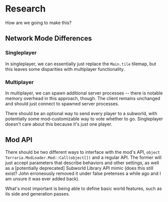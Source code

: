 # Research

How are we going to make this?

## Network Mode Differences

### Singleplayer

In singleplayer, we can essentially just replace the `Main.tile` tilemap, but this leaves some disparities with multiplayer functionality.

### Multiplayer

In multiplayer, we can spawn additional server processes -- there is notable memory overhead in this approach, though. The client remains unchanged and should just connect to spawned server processes.

There should be an optional way to send every player to a subworld, with potentially some mod-customizable way to vote whether to go. Singleplayer doesn't care about this because it's just one player.

## Mod API

There should be two different ways to interface with the mod's API, `object Terraria.ModLoader.Mod::Call(object[])` and a regular API. The former will just accept parameters that describe behaviors and other settings, as well as a \[potentially deprecated\] Subworld Library API mimic (does this still exist? John erroneously removed it under false pretenses a while ago and I am unsure it was ever added back).

What's most important is being able to define basic world features, such as its side and generation passes.
